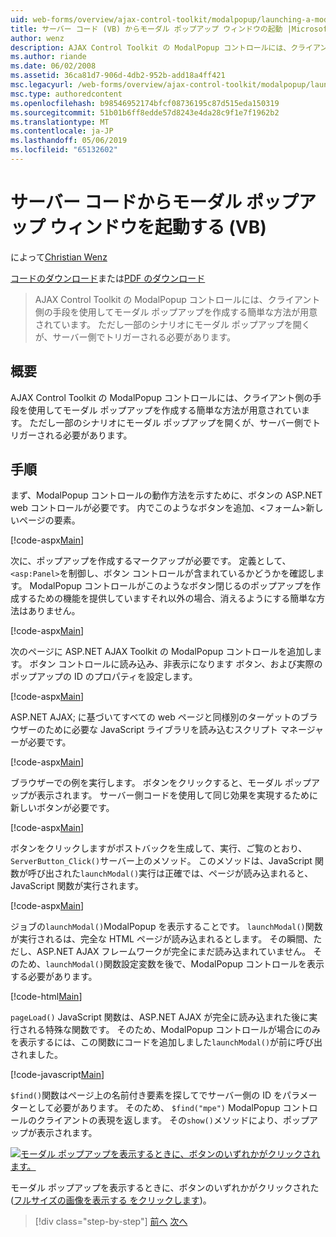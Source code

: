 ```yaml
---
uid: web-forms/overview/ajax-control-toolkit/modalpopup/launching-a-modal-popup-window-from-server-code-vb
title: サーバー コード (VB) からモーダル ポップアップ ウィンドウの起動 |Microsoft Docs
author: wenz
description: AJAX Control Toolkit の ModalPopup コントロールには、クライアント側の手段を使用してモーダル ポップアップを作成する簡単な方法が用意されています。 ただし一部のシナリオでは、その t が必要としています.
ms.author: riande
ms.date: 06/02/2008
ms.assetid: 36ca81d7-906d-4db2-952b-add18a4ff421
msc.legacyurl: /web-forms/overview/ajax-control-toolkit/modalpopup/launching-a-modal-popup-window-from-server-code-vb
msc.type: authoredcontent
ms.openlocfilehash: b98546952174bfcf08736195c87d515eda150319
ms.sourcegitcommit: 51b01b6ff8edde57d8243e4da28c9f1e7f1962b2
ms.translationtype: MT
ms.contentlocale: ja-JP
ms.lasthandoff: 05/06/2019
ms.locfileid: "65132602"
---
```

# <a name="launching-a-modal-popup-window-from-server-code-vb"></a>サーバー コードからモーダル ポップアップ ウィンドウを起動する (VB)

によって[Christian Wenz](https://github.com/wenz)

[コードのダウンロード](http://download.microsoft.com/download/2/4/0/24052038-f942-4336-905b-b60ae56f0dd5/ModalPopup1.vb.zip)または[PDF のダウンロード](http://download.microsoft.com/download/b/6/a/b6ae89ee-df69-4c87-9bfb-ad1eb2b23373/modalpopup1VB.pdf)

> AJAX Control Toolkit の ModalPopup コントロールには、クライアント側の手段を使用してモーダル ポップアップを作成する簡単な方法が用意されています。 ただし一部のシナリオにモーダル ポップアップを開くが、サーバー側でトリガーされる必要があります。

## <a name="overview"></a>概要

AJAX Control Toolkit の ModalPopup コントロールには、クライアント側の手段を使用してモーダル ポップアップを作成する簡単な方法が用意されています。 ただし一部のシナリオにモーダル ポップアップを開くが、サーバー側でトリガーされる必要があります。

## <a name="steps"></a>手順

まず、ModalPopup コントロールの動作方法を示すために、ボタンの ASP.NET web コントロールが必要です。 内でこのようなボタンを追加、&lt;フォーム&gt;新しいページの要素。

[!code-aspx[Main](launching-a-modal-popup-window-from-server-code-vb/samples/sample1.aspx)]

次に、ポップアップを作成するマークアップが必要です。 定義として、`<asp:Panel>`を制御し、ボタン コントロールが含まれているかどうかを確認します。 ModalPopup コントロールがこのようなボタン閉じるのポップアップを作成するための機能を提供していますそれ以外の場合、消えるようにする簡単な方法はありません。

[!code-aspx[Main](launching-a-modal-popup-window-from-server-code-vb/samples/sample2.aspx)]

次のページに ASP.NET AJAX Toolkit の ModalPopup コントロールを追加します。 ボタン コントロールに読み込み、非表示になります ボタン、および実際のポップアップの ID のプロパティを設定します。

[!code-aspx[Main](launching-a-modal-popup-window-from-server-code-vb/samples/sample3.aspx)]

ASP.NET AJAX; に基づいてすべての web ページと同様別のターゲットのブラウザーのために必要な JavaScript ライブラリを読み込むスクリプト マネージャーが必要です。

[!code-aspx[Main](launching-a-modal-popup-window-from-server-code-vb/samples/sample4.aspx)]

ブラウザーでの例を実行します。 ボタンをクリックすると、モーダル ポップアップが表示されます。 サーバー側コードを使用して同じ効果を実現するために新しいボタンが必要です。

[!code-aspx[Main](launching-a-modal-popup-window-from-server-code-vb/samples/sample5.aspx)]

ボタンをクリックしますがポストバックを生成して、実行、ご覧のとおり、`ServerButton_Click()`サーバー上のメソッド。 このメソッドは、JavaScript 関数が呼び出された`launchModal()`実行は正確では、ページが読み込まれると、JavaScript 関数が実行されます。

[!code-aspx[Main](launching-a-modal-popup-window-from-server-code-vb/samples/sample6.aspx)]

ジョブの`launchModal()`ModalPopup を表示することです。 `launchModal()`関数が実行されるは、完全な HTML ページが読み込まれるとします。 その瞬間、ただし、ASP.NET AJAX フレームワークが完全にまだ読み込まれていません。 そのため、`launchModal()`関数設定変数を後で、ModalPopup コントロールを表示する必要があります。

[!code-html[Main](launching-a-modal-popup-window-from-server-code-vb/samples/sample7.html)]

`pageLoad()` JavaScript 関数は、ASP.NET AJAX が完全に読み込まれた後に実行される特殊な関数です。 そのため、ModalPopup コントロールが場合にのみを表示するには、この関数にコードを追加しました`launchModal()`が前に呼び出されました。

[!code-javascript[Main](launching-a-modal-popup-window-from-server-code-vb/samples/sample8.js)]

`$find()`関数はページ上の名前付き要素を探してでサーバー側の ID をパラメーターとして必要があります。 そのため、 `$find("mpe")` ModalPopup コントロールのクライアントの表現を返します。 その`show()`メソッドにより、ポップアップが表示されます。

[![モーダル ポップアップを表示するときに、ボタンのいずれかがクリックされます。](launching-a-modal-popup-window-from-server-code-vb/_static/image2.png)](launching-a-modal-popup-window-from-server-code-vb/_static/image1.png)

モーダル ポップアップを表示するときに、ボタンのいずれかがクリックされた ([フルサイズの画像を表示する をクリックします](launching-a-modal-popup-window-from-server-code-vb/_static/image3.png))。

> [!div class="step-by-step"]
> [前へ](positioning-a-modalpopup-cs.md)
> [次へ](using-modalpopup-with-a-repeater-control-vb.md)
